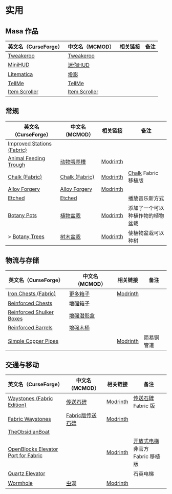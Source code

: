 # 实用

## Masa 作品

| 英文名（CurseForge）                                                        | 中文名（MCMOD）                                       | 相关链接 | 备注 |
| --------------------------------------------------------------------------- | ----------------------------------------------------- | -------- | ---- |
| [Tweakeroo](https://www.curseforge.com/minecraft/mc-mods/tweakeroo)         | [Tweakeroo](https://www.mcmod.cn/class/2230.html)     |          |      |
| [MiniHUD](https://www.curseforge.com/minecraft/mc-mods/minihud)             | [迷你HUD](https://www.mcmod.cn/class/2311.html)       |          |      |
| [Litematica](https://www.curseforge.com/minecraft/mc-mods/litematica)       | [投影](https://www.mcmod.cn/class/2261.html)          |          |      |
| [TellMe](https://www.curseforge.com/minecraft/mc-mods/tellme)               | [TellMe](https://www.mcmod.cn/class/2982.html)        |          |      |
| [Item Scroller](https://www.curseforge.com/minecraft/mc-mods/item-scroller) | [Item Scroller](https://www.mcmod.cn/class/1529.html) |          |      |

## 常规

| 英文名（CurseForge）                                                                         | 中文名（MCMOD）                                        | 相关链接                                                   | 备注                                                                      |
| -------------------------------------------------------------------------------------------- | ------------------------------------------------------ | ---------------------------------------------------------- | ------------------------------------------------------------------------- |
| [Improved Stations (Fabric)](https://www.curseforge.com/minecraft/mc-mods/improved-stations) |                                                        |                                                            |                                                                           |
| [Animal Feeding Trough](https://www.curseforge.com/minecraft/mc-mods/animal-feeding-trough)  | [动物喂养槽](https://www.mcmod.cn/class/3608.html)     | [Modrinth](https://modrinth.com/mod/animal_feeding_trough) |                                                                           |
| [Chalk (Fabric)](https://www.curseforge.com/minecraft/mc-mods/chalk-fabric)                  | [Chalk (Fabric)](https://www.mcmod.cn/class/4997.html) | [Modrinth](https://modrinth.com/mod/chalk)                 | [Chalk](https://www.curseforge.com/minecraft/mc-mods/chalk) Fabric 移植版 |
| [Alloy Forgery](https://www.curseforge.com/minecraft/mc-mods/alloy-forgery)                  | [Alloy Forgery](https://www.mcmod.cn/class/4958.html)  | [Modrinth](https://modrinth.com/mod/alloy-forgery)         |                                                                           |
| [Etched](https://www.curseforge.com/minecraft/mc-mods/etched)                                | [Etched](https://www.mcmod.cn/class/5735.html)         |                                                            | 播放音乐新方式                                                            |
| [Botany Pots](https://www.curseforge.com/minecraft/mc-mods/botany-pots)                      | [植物盆栽](https://www.mcmod.cn/class/3499.html)       | [Modrinth](https://modrinth.com/mod/botany-pots)           | 添加了一个可以种植作物的植物盆栽                                          |
| > [Botany Trees](https://www.curseforge.com/minecraft/mc-mods/botany-trees)                  | [树木盆栽](https://www.mcmod.cn/class/3491.html)       | [Modrinth](https://modrinth.com/mod/botany-trees)          | 使植物盆栽可以种树                                                        |

## 物流与存储

| 英文名（CurseForge）                                                                              | 中文名（MCMOD）                                    | 相关链接                                                  | 备注       |
| ------------------------------------------------------------------------------------------------- | -------------------------------------------------- | --------------------------------------------------------- | ---------- |
| [Iron Chests (Fabric)](https://www.curseforge.com/minecraft/mc-mods/iron-chests-for-fabric)       | [更多箱子](https://www.mcmod.cn/class/20.html)     | [Modrinth](https://modrinth.com/mod/cyberanner-ironchest) |            |
| [Reinforced Chests](https://www.curseforge.com/minecraft/mc-mods/reinforced-chests)               | [增强箱子](https://www.mcmod.cn/class/5577.html)   |                                                           |            |
| [Reinforced Shulker Boxes](https://www.curseforge.com/minecraft/mc-mods/reinforced-shulker-boxes) | [增强潜影盒](https://www.mcmod.cn/class/5575.html) |                                                           |            |
| [Reinforced Barrels](https://www.curseforge.com/minecraft/mc-mods/reinforced-barrels)             | [增强木桶](https://www.mcmod.cn/class/5015.html)   |                                                           |            |
| [Simple Copper Pipes](https://www.curseforge.com/minecraft/mc-mods/simple-copper-pipes)           |                                                    | [Modrinth](https://modrinth.com/mod/simple-copper-pipes)  | 简易铜管道 |

## 交通与移动

| 英文名（CurseForge）                                                                                               | 中文名（MCMOD）                                          | 相关链接                                                | 备注                                                                    |
| ------------------------------------------------------------------------------------------------------------------ | -------------------------------------------------------- | ------------------------------------------------------- | ----------------------------------------------------------------------- |
| [Waystones (Fabric Edition)](https://www.curseforge.com/minecraft/mc-mods/waystones-fabric)                        | [传送石碑](https://www.mcmod.cn/class/1339.html)         | [Modrinth](https://modrinth.com/mod/waystones)          | [传送石碑](https://www.mcmod.cn/class/1339.html) Fabric 版              |
| [Fabric Waystones](https://www.curseforge.com/minecraft/mc-mods/fabric-waystones)                                  | [Fabric版传送石碑](https://www.mcmod.cn/class/4333.html) | [Modrinth](https://modrinth.com/mod/fwaystones)         |                                                                         |
| [TheObsidianBoat](https://www.curseforge.com/minecraft/mc-mods/theobsidianboat)                                    |                                                          |                                                         |                                                                         |
| [OpenBlocks Elevator Port for Fabric](https://www.curseforge.com/minecraft/mc-mods/openblocks-elevator-for-fabric) |                                                          | [Modrinth](https://modrinth.com/mod/elevatormod_fabric) | [开放式电梯](https://www.mcmod.cn/class/3345.html) 非官方 Fabric 移植版 |
| [Quartz Elevator](https://www.curseforge.com/minecraft/mc-mods/quartz-elevator)                                    |                                                          |                                                         | 石英电梯                                                                |
| [Wormhole](https://www.curseforge.com/minecraft/mc-mods/wormhole-portals)                                          | [虫洞](https://www.mcmod.cn/class/8702.html)             | [Modrinth](https://modrinth.com/mod/wormhole)           |                                                                         |

